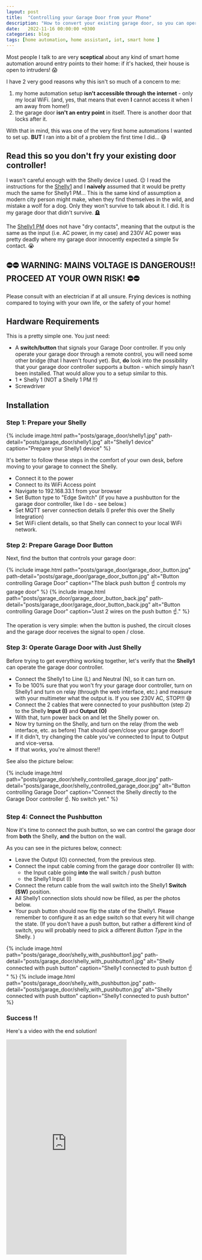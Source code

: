 ```yaml
---
layout: post
title:  "Controlling your Garage Door from your Phone"
description: "How to convert your existing garage door, so you can operate it from your mobile phone"
date:   2022-11-16 00:00:00 +0300
categories: blog
tags: [home automation, home assistant, iot, smart home ]
---
```


Most people I talk to are very **sceptical** about any kind of smart home automation
around entry points to their home: if it's hacked, their house is open to intruders! 😱

I have 2 very good reasons why this isn't so much of a concern to me:

1. my home automation setup **isn't accessible through the internet** - only my local WiFi.
(and, yes, that means that even **I** cannot access it when I am away from home!)
1. the garage door **isn't an entry point** in itself. There is another door that locks after it.


With that in mind, this was one of the very first home automations I wanted to set up.
**BUT** I ran into a bit of a problem the first time I did... 😅

## Read this so you don't fry your existing door controller!

I wasn't careful enough with the Shelly device I used. 😐 I read the instructions for
the [Shelly1](https://www.shelly.cloud/knowledge-base/devices/shelly-1/) and I **naively** assumed that it would be pretty much the same for Shelly1 PM... This is the same kind of assumption a modern city person might make, when they find themselves in the wild, and mistake a wolf for a dog. Only they won't survive to talk about it. I did. It is my garage door that didn't survive. 🪦

The [Shelly1 PM](https://www.shelly.cloud/knowledge-base/devices/shelly-1pm/) does not 
have "dry contacts", meaning that the output is the same as the input 
(i.e. AC power, in my case) and 230V AC power was pretty deadly where 
my garage door innocently expected a simple 5v contact. 😭


## ⛔️⛔️ WARNING: MAINS VOLTAGE IS DANGEROUS!! PROCEED AT YOUR OWN RISK! ⛔️⛔️

Please consult with an electrician if at all unsure. Frying devices is 
nothing compared to toying with your own life, or the safety of your home! 


## Hardware Requirements

This is a pretty simple one. You just need: 

* A **switch/button** that signals your Garage Door controller. If you only operate your
garage door through a remote control, you will need some other bridge (that 
I haven't found yet). But, **do** look into the possibility that your garage
door controller supports a button - which simply hasn't been installed. That would 
allow you to a setup similar to this. 
* 1 * Shelly 1 (NOT a Shelly 1 PM !!)
* Screwdriver


## Installation

### Step 1: Prepare your Shelly


{% include image.html path="posts/garage_door/shelly1.jpg" path-detail="posts/garage_door/shelly1.jpg" alt="Shelly1 device" caption="Prepare your Shelly1 device" %}

It's better to follow these steps in the comfort of your own desk, before 
moving to your garage to connect the Shelly.

- Connect it to the power
- Connect to its WiFi Access point
- Navigate to 192.168.33.1 from your browser
- Set Button type to "Edge Switch" (if you have a pushbutton for the garage door 
controller, like I do - see below.)
- Set MQTT server connection details (I prefer this over the Shelly Integration)
- Set WiFi client details, so that Shelly can connect to your local WiFi network.


### Step 2: Prepare Garage Door Button

Next, find the button that controls your garage door:

{% include image.html path="posts/garage_door/garage_door_button.jpg" path-detail="posts/garage_door/garage_door_button.jpg" alt="Button controlling Garage Door" caption="The black push button ☝️ controls my garage door" %}
{% include image.html path="posts/garage_door/garage_door_button_back.jpg" path-detail="posts/garage_door/garage_door_button_back.jpg" alt="Button controlling Garage Door" caption="Just 2 wires on the push button ☝️." %}

The operation is very simple: when the button is pushed, the circuit closes
and the garage door receives the signal to open / close.

### Step 3: Operate Garage Door with Just Shelly

Before trying to get everything working together, let's verify that the **Shelly1** 
can operate the garage door controller. 

- Connect the Shelly1 to Line (L) and Neutral (N), so it can turn on.
- To be 100% sure that you won't fry your garage door controller, turn on Shelly1
and turn on relay (through the web interface, etc.) and measure with your multimeter 
what the output is. If you see 230V AC, STOP!!! 😅
- Connect the 2 cables that were connected to your pushbutton (step 2) to the Shelly 
**Input (I)** and **Output (O)**
- With that, turn power back on and let the Shelly power on.
- Now try turning on the Shelly, and turn on the relay (from the web interface, etc. as before)
That should open/close your garage door!!
- If it didn't, try changing the cable you've connected to Input to Output and vice-versa.
- If that works, you're almost there!! 

See also the picture below: 

{% include image.html path="posts/garage_door/shelly_controlled_garage_door.jpg" path-detail="posts/garage_door/shelly_controlled_garage_door.jpg" alt="Button controlling Garage Door" caption="Connect the Shelly directly to the Garage Door controller ☝️. No switch yet." %}


### Step 4: Connect the Pushbutton

Now it's time to connect the push button, so we can control the garage door from **both** 
the Shelly, **and** the button on the wall. 

As you can see in the pictures below, connect:

- Leave the Output (O) connected, from the previous step.
- Connect the input cable coming from the garage door controller (I) with:  
  - the Input cable going **into** the wall switch / push button
  - the Shelly1 Input (I)
- Connect the return cable from the wall switch into the Shelly1 **Switch (SW)** position.
- All Shelly1 connection slots should now be filled, as per the photos below.
- Your push button should now flip the state of the Shelly1. Please remember to configure
it as an edge switch so that every hit will change the state. (If you don't have a push 
button, but rather a different kind of switch, you will probably need to pick a different
_Button Type_ in the Shelly. ) 

{% include image.html path="posts/garage_door/shelly_with_pushbutton1.jpg" path-detail="posts/garage_door/shelly_with_pushbutton1.jpg" alt="Shelly connected with push button" caption="Shelly1 connected to push button ☝️ " %}
{% include image.html path="posts/garage_door/shelly_with_pushbutton.jpg" path-detail="posts/garage_door/shelly_with_pushbutton.jpg" alt="Shelly connected with push button" caption="Shelly1 connected to push button" %}

### Success !! 

Here's a video with the end solution!

<iframe src="https://player.vimeo.com/video/771449940?h=fa1a6f370e" width="320" height="570" frameborder="0" allow="autoplay; fullscreen; picture-in-picture" allowfullscreen></iframe>